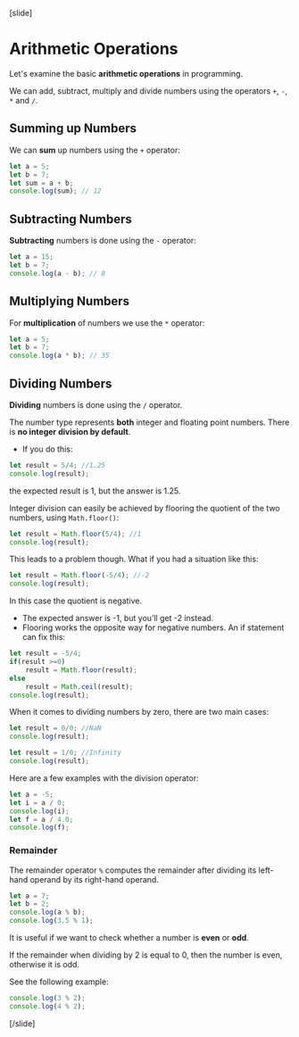 
[slide]
# Arithmetic Operations
Let's examine the basic **arithmetic operations** in programming. 

We can add, subtract, multiply and divide numbers using the operators `+`, `-`, `*` and `/`.

## Summing up Numbers
We can **sum** up numbers using the `+` operator:
```js live
let a = 5;
let b = 7;
let sum = a + b;
console.log(sum); // 12 
```

## Subtracting Numbers
**Subtracting** numbers is done using the `-` operator:
```js live
let a = 15;
let b = 7;
console.log(a - b); // 8
```

## Multiplying Numbers
For **multiplication** of numbers we use the `*` operator:
```js live
let a = 5;
let b = 7;
console.log(a * b); // 35
```

## Dividing Numbers
**Dividing** numbers is done using the `/` operator.

The number type represents **both** integer and floating point numbers. There is **no integer division by default**.
* If you do this: 
```js live
let result = 5/4; //1.25
console.log(result);
```
the expected result is 1, but the answer is 1.25.

Integer division can easily be achieved by flooring the quotient of the two numbers, using `Math.floor()`:
```js live
let result = Math.floor(5/4); //1
console.log(result);
```
This leads to a problem though. What if you had a situation like this:
```js live
let result = Math.floor(-5/4); //-2
console.log(result);
```
In this case the quotient is negative. 
* The expected answer is -1, but you’ll get -2 instead. 
* Flooring works the opposite way for negative numbers. An if statement can fix this:
```js live
let result = -5/4;
if(result >=0)
    result = Math.floor(result);
else
    result = Math.ceil(result);
console.log(result);
```
When it comes to dividing numbers by zero, there are two main cases:
```js live
let result = 0/0; //NaN
console.log(result);
```
```js live
let result = 1/0; //Infinity
console.log(result);
```

Here are a few examples with the division operator:
```js live
let a = -5;
let i = a / 0;
console.log(i);
let f = a / 4.0;
console.log(f);
```

### Remainder
The remainder operator `%` computes the remainder after dividing its left-hand operand by its right-hand operand.
```js live
let a = 7;
let b = 2;
console.log(a % b);
console.log(3.5 % 1);
```
It is useful if we want to check whether a number is **even** or **odd**.

If the remainder when dividing by 2 is equal to 0, then the number is even, otherwise it is odd.

See the following example: 
```js live
console.log(3 % 2);
console.log(4 % 2);
```
[/slide]